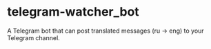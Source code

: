 # telegram-watcher_bot
A Telegram bot that can post translated messages (ru -> eng) to your Telegram channel.
